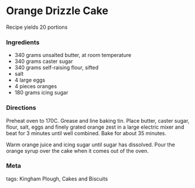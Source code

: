 # Orange Drizzle Cake

Recipe yields 20 portions 

### Ingredients
 * 340 grams unsalted butter, at room temperature
 * 340 grams caster sugar
 * 340 grams self-raising flour, sifted
 * salt
 * 4 large eggs
 * 4 pieces oranges
 * 180 grams icing sugar

### Directions

Preheat oven to 170C.  Grease and line baking tin.  Place butter, caster sugar, flour, salt, eggs and finely grated orange zest in a large electric mixer and beat for 3 minutes until well combined.  Bake for about 35 minutes.

Warm orange juice and icing sugar until sugar has dissolved.  Pour the orange syrup over the cake when it comes out of the oven.

### Meta

tags: Kingham Plough, Cakes and Biscuits

